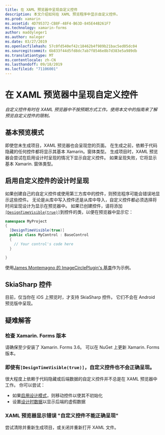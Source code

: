 ```yaml
---
title: 在 XAML 预览器中呈现自定义控件
description: 本文介绍如何在 XAML 预览程序中显示自定义控件。
ms.prod: xamarin
ms.assetid: 4D795372-CB8F-48F4-B63D-845E44B261F7
ms.technology: xamarin-forms
author: maddyleger1
ms.author: maleger
ms.date: 03/27/2019
ms.openlocfilehash: 57c0fd540ef42c18462b4f989b21bac5ed05dc04
ms.sourcegitcommit: 6b833f44d5fd8dc7ab7f8546e8b7d383e5a989db
ms.translationtype: MT
ms.contentlocale: zh-CN
ms.lasthandoff: 09/18/2019
ms.locfileid: "71106001"
---
```

# <a name="render-custom-controls-in-the-xaml-previewer"></a>在 XAML 预览器中呈现自定义控件

_自定义控件有时在 XAML 预览器中不按预期方式工作。使用本文中的指南来了解预览自定义控件的限制。_

## <a name="basic-preview-mode"></a>基本预览模式

即使您未生成项目，XAML 预览器也会呈现您的页面。 在生成之前，依赖于代码隐藏的任何控件都将显示其基本 Xamarin。窗体类型。 生成项目时，XAML 预览器会尝试在启用设计时呈现的情况下显示自定义控件。 如果呈现失败，它将显示基本 Xamarin. 窗体类型。

## <a name="enable-design-time-rendering-for-custom-controls"></a>启用自定义控件的设计时呈现

如果创建自己的自定义控件或使用第三方库中的控件，则预览程序可能会错误地显示这些控件。 无论是从库中写入控件还是从库中导入，自定义控件都必须选择将时间呈现设计为显示在预览器中。 如果已创建控件，请将添加[`[DesignTimeVisible(true)]`](xref:System.ComponentModel.DesignTimeVisibleAttribute)到控件的类，以便在预览器中显示它：

```csharp
namespace MyProject
{
  [DesignTimeVisible(true)]
  public class MyControl : BaseControl
  {
    // Your control's code here
  }

}
```

使用[James Montemagno 的 ImageCirclePlugin's 基类](https://github.com/jamesmontemagno/ImageCirclePlugin/blob/master/src/ImageCircle/CircleImage.shared.cs)作为示例。

## <a name="skiasharp-controls"></a>SkiaSharp 控件

目前，仅当你在 iOS 上预览时，才支持 SkiaSharp 控件。 它们不会在 Android 预览版中呈现。

## <a name="troubleshooting"></a>疑难解答

### <a name="check-your-xamarinforms-version"></a>检查 Xamarin. Forms 版本
请确保至少安装了 Xamarin. Forms 3.6。 可以在 NuGet 上更新 Xamarin. Forms 版本。

### <a name="even-with-designtimevisibletrue-my-custom-control-isnt-rendering-properly"></a>即使有`[DesignTimeVisible(true)]`，自定义控件也不会正确呈现。
很大程度上依赖于代码隐藏或后端数据的自定义控件并不总是在 XAML 预览器中工作。 你可以尝试：

* 如果[启用设计模式](index.md#detect-design-mode)，则移动控件以使其不初始化
* 设置[设计时数据](design-time-data.md)以显示后端的虚假数据

### <a name="the-xaml-previewer-shows-the-error-custom-controls-arent-rendering-properly"></a>XAML 预览器显示错误 "自定义控件不能正确呈现"
尝试清除并重新生成项目，或关闭并重新打开 XAML 文件。
